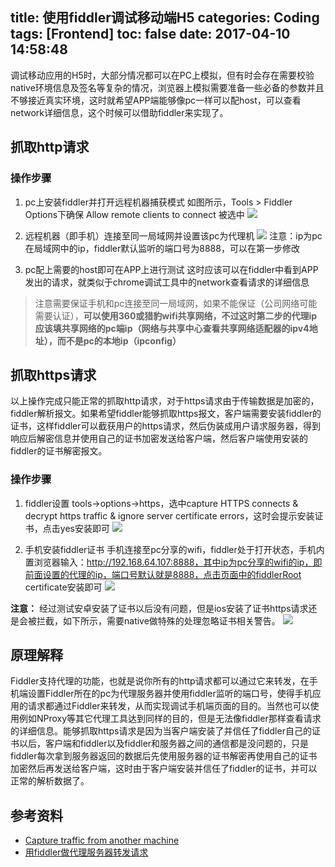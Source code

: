 title: 使用fiddler调试移动端H5
categories: Coding
tags: [Frontend]
toc: false
date: 2017-04-10 14:58:48
---


调试移动应用的H5时，大部分情况都可以在PC上模拟，但有时会存在需要校验native环境信息及签名等复杂的情况，浏览器上模拟需要准备一些必备的参数并且不够接近真实环境，这时就希望APP端能够像pc一样可以配host，可以查看network详细信息，这个时候可以借助fiddler来实现了。<!-- more-->


## 抓取http请求

### 操作步骤
1. pc上安装fiddler并打开远程机器捕获模式
如图所示，Tools > Fiddler Options下确保 Allow remote clients to connect 被选中
![](http://ochyazsr6.bkt.clouddn.com/201704101432_963.jpg)

2. 远程机器（即手机）连接至同一局域网并设置该pc为代理机
![](http://ochyazsr6.bkt.clouddn.com/201704101327_739.jpg)
注意：ip为pc在局域网中的ip，fiddler默认监听的端口号为8888，可以在第一步修改

3. pc配上需要的host即可在APP上进行测试
这时应该可以在fiddler中看到APP发出的请求，就类似于chrome调试工具中的network查看请求的详细信息

>注意需要保证手机和pc连接至同一局域网，如果不能保证（公司网络可能需要认证），**可以使用360或猎豹wifi共享网络，不过这时第二步的代理ip应该填共享网络的pc端ip（网络与共享中心查看共享网络适配器的ipv4地址），而不是pc的本地ip（ipconfig）**


## 抓取https请求
以上操作完成只能正常的抓取http请求，对于https请求由于传输数据是加密的，fiddler解析报文。如果希望fiddler能够抓取https报文，客户端需要安装fiddler的证书，这样fiddler可以截获用户的https请求，然后伪装成用户请求服务器，得到响应后解密信息并使用自己的证书加密发送给客户端，然后客户端使用安装的fiddler的证书解密报文。

### 操作步骤

1. fiddler设置
tools->options->https，选中capture HTTPS connects & decrypt https traffic & ignore server certificate errors，这时会提示安装证书，点击yes安装即可
![](http://7xry05.com1.z0.glb.clouddn.com/201705081657_866.png)

2. 手机安装fiddler证书
手机连接至pc分享的wifi，fiddler处于打开状态，手机内置浏览器输入：http://192.168.64.107:8888，其中ip为pc分享的wifi的ip，即前面设置的代理的ip，端口号默认就是8888，点击页面中的fiddlerRoot certificate安装即可
![](http://7xry05.com1.z0.glb.clouddn.com/201705081658_54.png)

**注意：** 经过测试安卓安装了证书以后没有问题，但是ios安装了证书https请求还是会被拦截，如下所示，需要native做特殊的处理忽略证书相关警告。
![](http://7xry05.com1.z0.glb.clouddn.com/201705081706_212.jpg)

## 原理解释
Fiddler支持代理的功能，也就是说你所有的http请求都可以通过它来转发，在手机端设置Fiddler所在的pc为代理服务器并使用fiddler监听的端口号，使得手机应用的请求都通过Fiddler来转发，从而实现调试手机端页面的目的。当然也可以使用例如NProxy等其它代理工具达到同样的目的，但是无法像fiddler那样查看请求的详细信息。能够抓取https请求是因为当客户端安装了并信任了fiddler自己的证书以后，客户端和fiddler以及fiddler和服务器之间的通信都是没问题的，只是fiddler每次拿到服务器返回的数据后先使用服务器的证书解密再使用自己的证书加密然后再发送给客户端，这时由于客户端安装并信任了fiddler的证书，并可以正常的解析数据了。

## 参考资料
- [Capture traffic from another machine](http://docs.telerik.com/fiddler/configure-fiddler/tasks/MonitorRemoteMachine)
- [用fiddler做代理服务器转发请求](http://blog.csdn.net/sb___itfk/article/details/45250771)
